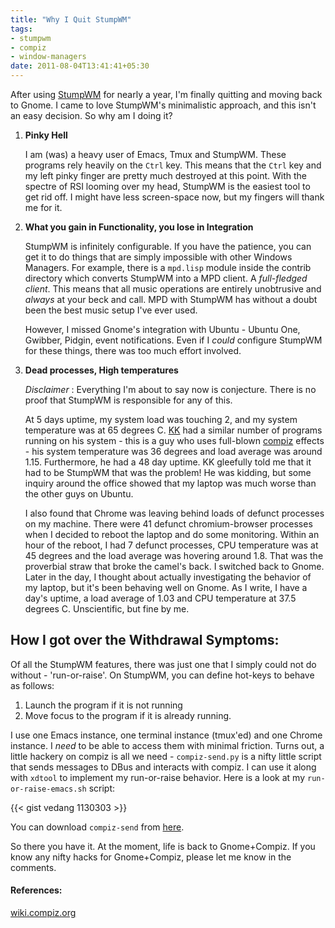 ```yaml
---
title: "Why I Quit StumpWM"
tags:
- stumpwm
- compiz
- window-managers
date: 2011-08-04T13:41:41+05:30
---
```


After using [StumpWM](http://www.nongnu.org/stumpwm/) for nearly a year, I'm finally quitting and moving back to Gnome. I came to love StumpWM's minimalistic approach, and this isn't an easy decision. So why am I doing it?

1.  __Pinky Hell__

    I am (was) a heavy user of Emacs, Tmux and StumpWM. These programs rely heavily on the `Ctrl` key. This means that the `Ctrl` key and my left pinky finger are pretty much destroyed at this point. With the spectre of RSI looming over my head, StumpWM is the easiest tool to get rid off. I might have less screen-space now, but my fingers will thank me for it.
    <!--more-->
2.  __What you gain in Functionality, you lose in Integration__

    StumpWM is infinitely configurable. If you have the patience, you can get it to do things that are simply impossible with other Windows Managers. For example, there is a `mpd.lisp` module inside the contrib directory which converts StumpWM into a MPD client. A _full-fledged client_. This means that all music operations are entirely unobtrusive and _always_ at your beck and call. MPD with StumpWM has without a doubt been the best music setup I've ever used.

    However, I missed Gnome's integration with Ubuntu - Ubuntu One, Gwibber, Pidgin, event notifications. Even if I _could_ configure StumpWM for these things, there was too much effort involved.

3.   __Dead processes, High temperatures__

     _Disclaimer_ : Everything I'm about to say now is conjecture. There is no proof that StumpWM is responsible for any of this.

     At 5 days uptime, my system load was touching 2, and my system temperature was at 65 degrees C. [KK](http://about.me/kiran_kulkarni/) had a similar number of programs running on his system - this is a guy who uses full-blown [compiz](http://www.compiz.org/) effects - his system temperature was 36 degrees and load average was around 1.15. Furthermore, he had a 48 day uptime. KK gleefully told me that it had to be StumpWM that was the problem! He was kidding, but some inquiry around the office showed that my laptop was much worse than the other guys on Ubuntu.

     I also found that Chrome was leaving behind loads of defunct processes on my machine. There were 41 defunct chromium-browser processes when I decided to reboot the laptop and do some monitoring. Within an hour of the reboot, I had 7 defunct processes, CPU temperature was at 45 degrees and the load average was hovering around 1.8. That was the proverbial straw that broke the camel's back. I switched back to Gnome. Later in the day, I thought about actually investigating the behavior of my laptop, but it's been behaving well on Gnome. As I write, I have a day's uptime, a load average of 1.03 and CPU temperature at 37.5 degrees C. Unscientific, but fine by me.


## How I got over the Withdrawal Symptoms:

Of all the StumpWM features, there was just one that I simply could not do without - 'run-or-raise'. On StumpWM, you can define hot-keys to behave as follows:

1.  Launch the program if it is not running
2.  Move focus to the program if it is already running.

I use one Emacs instance, one terminal instance (tmux'ed) and one Chrome instance. I _need_ to be able to access them with minimal friction. Turns out, a little hackery on compiz is all we need - `compiz-send.py` is a nifty little script that sends messages to DBus and interacts with compiz. I can use it along with `xdtool` to implement my run-or-raise behavior. Here is a look at my `run-or-raise-emacs.sh` script:

{{< gist vedang 1130303 >}}

You can download `compiz-send` from [here](http://wiki.compiz.org/Plugins/Dbus?action=AttachFile&do=get&target=compiz-send.py).

So there you have it. At the moment, life is back to Gnome+Compiz. If you know any nifty hacks for Gnome+Compiz, please let me know in the comments.


#### References:

[wiki.compiz.org](http://wiki.compiz.org/Plugins/Dbus)
